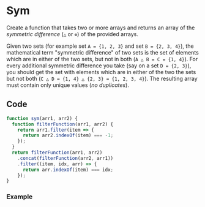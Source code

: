 # Sym

Create a function that takes two or more arrays and returns an array of the *symmetric difference* (`△` or `⊕`) of the provided arrays.

Given two sets (for example set `A = {1, 2, 3}` and set `B = {2, 3, 4}`), the mathematical term "symmetric difference" of two sets is the set of elements which are in either of the two sets, but not in both (`A △ B = C = {1, 4}`). For every additional symmetric difference you take (say on a set `D = {2, 3}`), you should get the set with elements which are in either of the two the sets but not both (`C △ D = {1, 4} △ {2, 3} = {1, 2, 3, 4}`). The resulting array must contain only unique values (*no duplicates*).

## Code

```js
function sym(arr1, arr2) {
  function filterFunction(arr1, arr2) {
    return arr1.filter(item => {
      return arr2.indexOf(item) === -1;
    });
  }
  return filterFunction(arr1, arr2)
    .concat(filterFunction(arr2, arr1))
    .filter((item, idx, arr) => {
      return arr.indexOf(item) === idx;
    });
}
```

### Example
